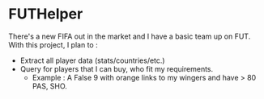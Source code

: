 # FUTHelper
There's a new FIFA out in the market and I have a basic team up on FUT. With this project, I plan to :
- Extract all player data (stats/countries/etc.)
- Query for players that I can buy, who fit my requirements.
  * Example : A False 9 with orange links to my wingers and have > 80 PAS, SHO.
